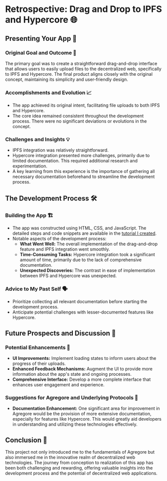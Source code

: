 # Retrospective: Drag and Drop to IPFS and Hypercore 🌐


## Presenting Your App 🎉

### Original Goal and Outcome 🎯
The primary goal was to create a straightforward drag-and-drop interface that allows users to easily upload files to the decentralized web, specifically to IPFS and Hypercore. The final product aligns closely with the original concept, maintaining its simplicity and user-friendly design.

### Accomplishments and Evolution 📈
- The app achieved its original intent, facilitating file uploads to both IPFS and Hypercore.
- The core idea remained consistent throughout the development process. There were no significant deviations or evolutions in the concept.

### Challenges and Insights 💡
- IPFS integration was relatively straightforward.
- Hypercore integration presented more challenges, primarily due to limited documentation. This required additional research and experimentation.
- A key learning from this experience is the importance of gathering all necessary documentation beforehand to streamline the development process.

## The Development Process 🛠️

### Building the App 🏗️
- The app was constructed using HTML, CSS, and JavaScript. The detailed steps and code snippets are available in the [tutorial I created](/docs/examples/drag-and-drop/README.md).
- Notable aspects of the development process:
  - **What Went Well:** The overall implementation of the drag-and-drop feature and IPFS integration went smoothly.
  - **Time-Consuming Tasks:** Hypercore integration took a significant amount of time, primarily due to the lack of comprehensive documentation.
  - **Unexpected Discoveries:** The contrast in ease of implementation between IPFS and Hypercore was unexpected.

### Advice to My Past Self 🗣️
- Prioritize collecting all relevant documentation before starting the development process.
- Anticipate potential challenges with lesser-documented features like Hypercore.

## Future Prospects and Discussion 🚀

### Potential Enhancements 🔧
- **UI Improvements:** Implement loading states to inform users about the progress of their uploads.
- **Enhanced Feedback Mechanisms:** Augment the UI to provide more information about the app's state and ongoing processes.
- **Comprehensive Interface:** Develop a more complete interface that enhances user engagement and experience.

### Suggestions for Agregore and Underlying Protocols 📝
- **Documentation Enhancement:** One significant area for improvement in Agregore would be the provision of more extensive documentation, especially for features like Hypercore. This would greatly aid developers in understanding and utilizing these technologies effectively.

## Conclusion 🌟
This project not only introduced me to the fundamentals of Agregore but also immersed me in the innovative realm of decentralized web technologies. The journey from conception to realization of this app has been both challenging and rewarding, offering valuable insights into the development process and the potential of decentralized web applications.
